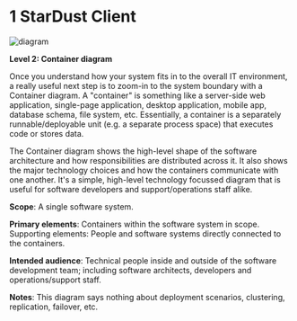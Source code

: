 # 1 StarDust Client

![diagram](https://www.plantuml.com/plantuml/svg/0/PP9FJ-Cm4CNlbVeTPdCA4YJBBXA24spf_f4AL8GAxIcQEcxhNSUEx34bMkrtPnn3Ao0dUpJp_7jlSk497OLMZqUVb14wD18sH9q_Bqk7ssAjQ1EMmKidh25fg12sBR5n2isZ3bqe9oT7Sus65jUpKYD9Jrog9zoDoaXNT8FuU3Ix_7sxkAyVVjt_h6VJ7zERg_mWrkVIUMloJcCltI5ay-6GyUaIuhjWLp1tzeyK11N3NWLFXx1bBi3KW4BOO2XZkQht9Djw-aIvxv0KwdfhdMvOhKhtsmeUOYKzqF7ZoaTViCKUo88dwoIiiPKD4hxJZ90hNBvGViTbLAdYX0VK6fA98oSv2FKeGPcLTIsVhV7Pu7OdzusH6tHz7XVGiATQQCKSWs1o2PEXaXt0l_48-Dk5cWUZgDzFBE8rTKTtVrD-GnM-V3u-AqwBhwlZMBj6Wsi9QH9ufuPpZNWfqNr8Q9hNBctNIaJy_yd1dTIxTNsaZycyc8sDRqdVBsNw93Pe62Y6FI34oOzp--1d36DsdHVIDCF_zGm0)

**Level 2: Container diagram**

Once you understand how your system fits in to the overall IT environment, a really useful next step is to zoom-in to the system boundary with a Container diagram. A "container" is something like a server-side web application, single-page application, desktop application, mobile app, database schema, file system, etc. Essentially, a container is a separately runnable/deployable unit (e.g. a separate process space) that executes code or stores data.

The Container diagram shows the high-level shape of the software architecture and how responsibilities are distributed across it. It also shows the major technology choices and how the containers communicate with one another. It's a simple, high-level technology focussed diagram that is useful for software developers and support/operations staff alike.

**Scope**: A single software system.

**Primary elements**: Containers within the software system in scope.
Supporting elements: People and software systems directly connected to the containers.

**Intended audience**: Technical people inside and outside of the software development team; including software architects, developers and operations/support staff.

**Notes**: This diagram says nothing about deployment scenarios, clustering, replication, failover, etc.